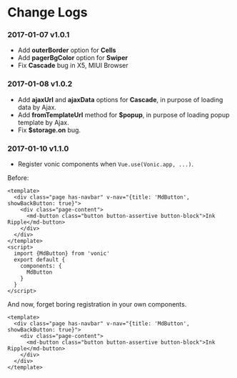 # Change Logs

### 2017-01-07 v1.0.1
- Add **outerBorder** option for **Cells**
- Add **pagerBgColor** option for **Swiper**
- Fix **Cascade** bug in X5, MIUI Browser

### 2017-01-08 v1.0.2
- Add **ajaxUrl** and **ajaxData** options for **Cascade**, in purpose of loading data by Ajax.
- Add **fromTemplateUrl** method for **$popup**, in purpose of loading popup template by Ajax.
- Fix **$storage.on** bug.

### 2017-01-10 v1.1.0
- Register vonic components when `Vue.use(Vonic.app, ...)`.

Before: 

```vue
<template>
  <div class="page has-navbar" v-nav="{title: 'MdButton', showBackButton: true}">
    <div class="page-content">
      <md-button class="button button-assertive button-block">Ink Ripple</md-button>
    </div>
  </div>
</template>
<script>
  import {MdButton} from 'vonic'
  export default {
    components: {
      MdButton
    }
  }
</script>
```

And now, forget boring registration in your own components.

```vue
<template>
  <div class="page has-navbar" v-nav="{title: 'MdButton', showBackButton: true}">
    <div class="page-content">
      <md-button class="button button-assertive button-block">Ink Ripple</md-button>
    </div>
  </div>
</template>
```
